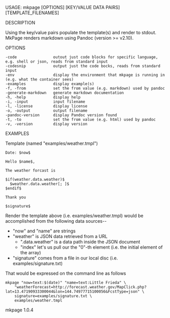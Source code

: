 
USAGE: mkpage [OPTIONS] [KEY/VALUE DATA PAIRS] [TEMPLATE_FILENAMES]

DESCRIPTION

Using the key/value pairs populate the template(s) and render to stdout.
MkPage renders markdown using Pandoc (version >= v2.10).

OPTIONS

    -code                outout just code blocks for specific language, e.g. shell or json, reads from standard input
    -codesnip            output just the code bocks, reads from standard input
    -env                 display the environment that mkpage is running in (e.g. what the container sees)
    -examples            display example(s)
    -f, -from            set the from value (e.g. markdown) used by pandoc
    -generate-markdown   generate markdown documentation
    -h, -help            display help
    -i, -input           input filename
    -l, -license         display license
    -o, -output          output filename
    -pandoc-version      display Pandoc version found
    -t, -to              set the from value (e.g. html) used by pandoc
    -v, -version         display version


EXAMPLES

Template (named "examples/weather.tmpl")
    
    Date: $now$
    
    Hello $name$,
        
    The weather forcast is
    
    $if(weather.data.weather)$
      $weather.data.weather[; ]$
    $endif$
    
    Thank you
    
    $signature$

Render the template above (i.e. examples/weather.tmpl) would be 
accomplished from the following data sources--

 + "now" and "name" are strings
 + "weather" is JSON data retrieved from a URL
 	+ ".data.weather" is a data path inside the JSON document
	+ "index" let's us pull our the "0"-th element (i.e. the initial element of the array)
 + "signature" comes from a file in our local disc (i.e. examples/signature.txt)

That would be expressed on the command line as follows

    mkpage "now=text:$(date)" "name=text:Little Frieda" \
        "weatherForecast=http://forecast.weather.gov/MapClick.php?lat=13.47190933300044&lon=144.74977715100056&FcstType=json" \
        signature=examples/signature.txt \
        examples/weather.tmpl

mkpage 1.0.4

